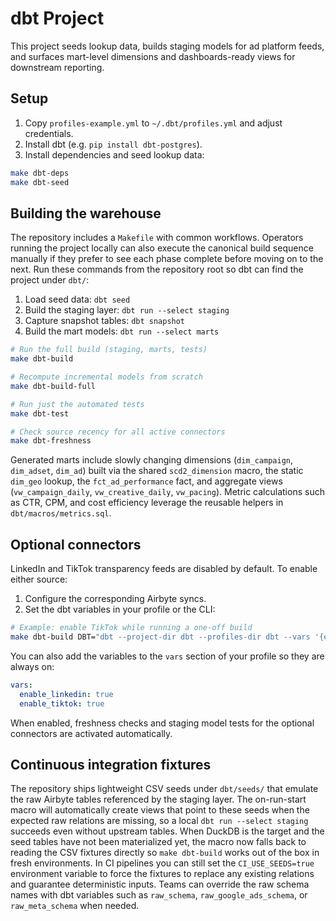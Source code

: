 # dbt Project

This project seeds lookup data, builds staging models for ad platform feeds, and surfaces mart-level dimensions and dashboards-ready views for downstream reporting.

## Setup

1. Copy `profiles-example.yml` to `~/.dbt/profiles.yml` and adjust credentials.
2. Install dbt (e.g. `pip install dbt-postgres`).
3. Install dependencies and seed lookup data:

```bash
make dbt-deps
make dbt-seed
```

## Building the warehouse

The repository includes a `Makefile` with common workflows. Operators running
the project locally can also execute the canonical build sequence manually if
they prefer to see each phase complete before moving on to the next. Run these
commands from the repository root so dbt can find the project under `dbt/`:

1. Load seed data: `dbt seed`
2. Build the staging layer: `dbt run --select staging`
3. Capture snapshot tables: `dbt snapshot`
4. Build the mart models: `dbt run --select marts`

```bash
# Run the full build (staging, marts, tests)
make dbt-build

# Recompute incremental models from scratch
make dbt-build-full

# Run just the automated tests
make dbt-test

# Check source recency for all active connectors
make dbt-freshness
```

Generated marts include slowly changing dimensions (`dim_campaign`, `dim_adset`, `dim_ad`) built via the shared `scd2_dimension` macro, the static `dim_geo` lookup, the `fct_ad_performance` fact, and aggregate views (`vw_campaign_daily`, `vw_creative_daily`, `vw_pacing`). Metric calculations such as CTR, CPM, and cost efficiency leverage the reusable helpers in `dbt/macros/metrics.sql`.

## Optional connectors

LinkedIn and TikTok transparency feeds are disabled by default. To enable either source:

1. Configure the corresponding Airbyte syncs.
2. Set the dbt variables in your profile or the CLI:

```bash
# Example: enable TikTok while running a one-off build
make dbt-build DBT="dbt --project-dir dbt --profiles-dir dbt --vars '{enable_tiktok: true}'"
```

You can also add the variables to the `vars` section of your profile so they are always on:

```yaml
vars:
  enable_linkedin: true
  enable_tiktok: true
```

When enabled, freshness checks and staging model tests for the optional connectors are activated automatically.

## Continuous integration fixtures

The repository ships lightweight CSV seeds under `dbt/seeds/` that emulate the
raw Airbyte tables referenced by the staging layer. The on-run-start macro will
automatically create views that point to these seeds when the expected raw
relations are missing, so a local `dbt run --select staging` succeeds even
without upstream tables. When DuckDB is the target and the seed tables have not
been materialized yet, the macro now falls back to reading the CSV fixtures
directly so `make dbt-build` works out of the box in fresh environments. In CI
pipelines you can still set the `CI_USE_SEEDS=true` environment variable to
force the fixtures to replace any existing relations and guarantee deterministic
inputs. Teams can override the raw schema names with dbt variables such as
`raw_schema`, `raw_google_ads_schema`, or `raw_meta_schema` when needed.
